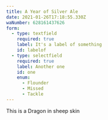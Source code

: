 ```yaml
---
title: A Year of Silver Ale
date: 2021-01-26T17:18:55.330Z
waNumber: 628161437626
form:
  - type: textfield
    required: true
    label: It's a label of something
    id: labelof
  - type: selectfield
    required: true
    label: Another one
    id: one
    enum:
      - Flounder
      - Missed
      - Tackle
---
```

This is a Dragon in sheep skin
